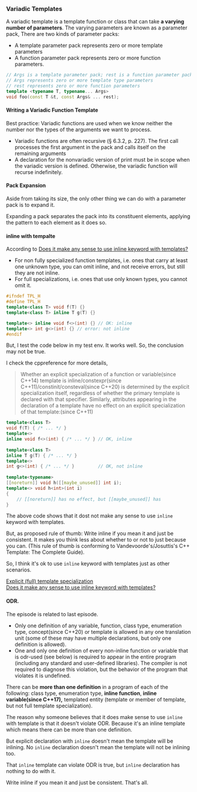 ### Variadic Templates

A variadic template is a template function or class that can take **a varying number of parameters**.
The varying parameters are known as a parameter pack, There are two kinds of parameter packs:
- A template parameter pack represents zero or more
template parameters
- A function parameter pack represents zero or more
function parameters.

```cpp
// Args is a template parameter pack; rest is a function parameter pack
// Args represents zero or more template type parameters
// rest represents zero or more function parameters
template <typename T, typename... Args>
void foo(const T &t, const Args& ... rest);
```

####  Writing a Variadic Function Template

Best practice: Variadic functions are used when we know neither the number nor the types of the arguments
we want to process. 

- Variadic functions are often recursive (§ 6.3.2, p. 227). The first call processes the
first argument in the pack and calls itself on the remaining arguments
- A declaration for the nonvariadic version of print must be in scope when
the variadic version is defined. Otherwise, the variadic function will recurse
indefinitely.

#### Pack Expansion

Aside from taking its size, the only other thing we can do with a parameter pack is to
expand it.

Expanding a pack separates the pack into its constituent elements,
applying the pattern to each element as it does so.

#### inline with tempalte

According to [Does it make any sense to use inline keyword with templates?](https://stackoverflow.com/questions/10535667/does-it-make-any-sense-to-use-inline-keyword-with-templates)

- For non fully specialized function templates, i.e. ones that carry at least one unknown type, you can omit inline, and not receive errors, but still they are not inline. 
- For full specializations, i.e. ones that use only known types, you cannot omit it.

```cpp
#ifndef TPL_H
#define TPL_H
template<class T> void f(T) {}
template<class T> inline T g(T) {}

template<> inline void f<>(int) {} // OK: inline
template<> int g<>(int) {} // error: not inline
#endif
```

But, I test the code below in my test env. It works well. So, the conclusion may not be true.

I check the cppreference for more details,
>Whether an explicit specialization of a function or variable(since C++14) template is inline/constexpr(since C++11)/constinit/consteval(since C++20) is determined by the explicit specialization itself, regardless of whether the primary template is declared with that specifier. Similarly, attributes appearing in the declaration of a template have no effect on an explicit specialization of that template:(since C++11)

```cpp
template<class T>
void f(T) { /* ... */ }
template<>
inline void f<>(int) { /* ... */ } // OK, inline
 
template<class T>
inline T g(T) { /* ... */ }
template<>
int g<>(int) { /* ... */ }         // OK, not inline
 
template<typename>
[[noreturn]] void h([[maybe_unused]] int i);
template<> void h<int>(int i)
{
    // [[noreturn]] has no effect, but [[maybe_unused]] has
}
```

The above code shows that it dost not make any sense to use ```inline``` keyword with templates.

But, as proposed rule of thumb: Write inline if you mean it and just be consistent. It makes you think less about whether to or not to just because you can. (This rule of thumb is conforming to Vandevoorde's/Josuttis's C++ Template: The Complete Guide).

So, I think it's ok to use ```inline``` keyword with templates just as other scenarios.

[Explicit (full) template specialization](https://en.cppreference.com/w/cpp/language/template_specialization)<br>
[Does it make any sense to use inline keyword with templates?](https://stackoverflow.com/questions/10535667/does-it-make-any-sense-to-use-inline-keyword-with-templates)

#### ODR.

The episode is related to last episode.

- Only one definition of any variable, function, class type, enumeration type, concept(since C++20) or template is allowed in any one translation unit (some of these may have multiple declarations, but only one definition is allowed).
- One and only one definition of every non-inline function or variable that is odr-used (see below) is required to appear in the entire program (including any standard and user-defined libraries). The compiler is not required to diagnose this violation, but the behavior of the program that violates it is undefined.

There can be **more than one definition** in a program of each of the following: class type, enumeration type, **inline function**, **inline variable(since C++17),** templated entity (template or member of template, but not full template specialization).

The reason why someone believes that it does make sense to use ```inline``` with template is that it doesn't violate ODR. Because it's an inline template which means there can be more than one definition.

But explicit declaration with ```inline``` doesn't mean the template will be inlining. No ```inline``` declaration doesn't mean the template will not be inlining too. 

That ```inline``` template can violate ODR is true, but ```inline``` declaration has nothing to do with it.

Write inline if you mean it and just be consistent. That's all.